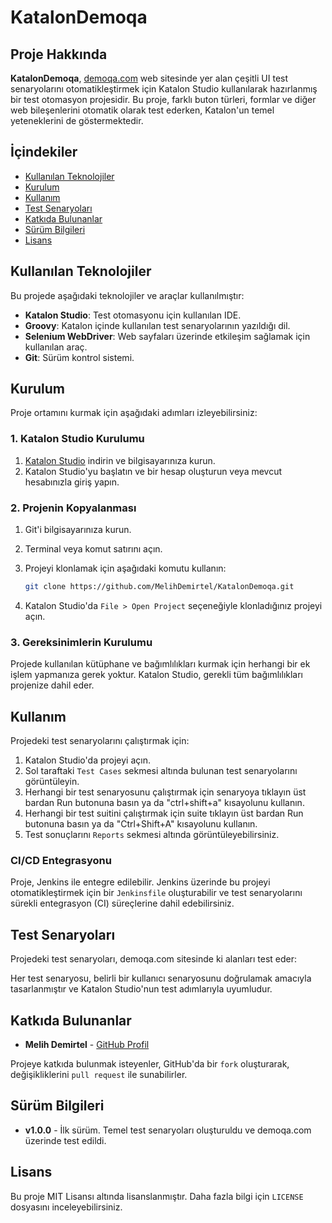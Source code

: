 # KatalonDemoqa

## Proje Hakkında

**KatalonDemoqa**, [demoqa.com](https://demoqa.com/) web sitesinde yer alan çeşitli UI test senaryolarını otomatikleştirmek için Katalon Studio kullanılarak hazırlanmış bir test otomasyon projesidir. Bu proje, farklı buton türleri, formlar ve diğer web bileşenlerini otomatik olarak test ederken, Katalon'un temel yeteneklerini de göstermektedir.

## İçindekiler

- [Kullanılan Teknolojiler](#kullanılan-teknolojiler)
- [Kurulum](#kurulum)
- [Kullanım](#kullanım)
- [Test Senaryoları](#test-senaryoları)
- [Katkıda Bulunanlar](#katkıda-bulunanlar)
- [Sürüm Bilgileri](#sürüm-bilgileri)
- [Lisans](#lisans)

## Kullanılan Teknolojiler

Bu projede aşağıdaki teknolojiler ve araçlar kullanılmıştır:

- **Katalon Studio**: Test otomasyonu için kullanılan IDE.
- **Groovy**: Katalon içinde kullanılan test senaryolarının yazıldığı dil.
- **Selenium WebDriver**: Web sayfaları üzerinde etkileşim sağlamak için kullanılan araç.
- **Git**: Sürüm kontrol sistemi.

## Kurulum

Proje ortamını kurmak için aşağıdaki adımları izleyebilirsiniz:

### 1. Katalon Studio Kurulumu

1. [Katalon Studio](https://www.katalon.com/download/) indirin ve bilgisayarınıza kurun.
2. Katalon Studio'yu başlatın ve bir hesap oluşturun veya mevcut hesabınızla giriş yapın.

### 2. Projenin Kopyalanması

1. Git'i bilgisayarınıza kurun.
2. Terminal veya komut satırını açın.
3. Projeyi klonlamak için aşağıdaki komutu kullanın:

    ```sh
    git clone https://github.com/MelihDemirtel/KatalonDemoqa.git
    ```

4. Katalon Studio'da `File > Open Project` seçeneğiyle klonladığınız projeyi açın.

### 3. Gereksinimlerin Kurulumu

Projede kullanılan kütüphane ve bağımlılıkları kurmak için herhangi bir ek işlem yapmanıza gerek yoktur. Katalon Studio, gerekli tüm bağımlılıkları projenize dahil eder.

## Kullanım

Projedeki test senaryolarını çalıştırmak için:

1. Katalon Studio'da projeyi açın.
2. Sol taraftaki `Test Cases` sekmesi altında bulunan test senaryolarını görüntüleyin.
3. Herhangi bir test senaryosunu çalıştırmak için senaryoya tıklayın üst bardan Run butonuna basın ya da "ctrl+shift+a" kısayolunu kullanın.
4. Herhangi bir test suitini çalıştırmak için suite tıklayın üst bardan Run butonuna basın ya da "Ctrl+Shift+A" kısayolunu kullanın.
5. Test sonuçlarını `Reports` sekmesi altında görüntüleyebilirsiniz.

### CI/CD Entegrasyonu

Proje, Jenkins ile entegre edilebilir. Jenkins üzerinde bu projeyi otomatikleştirmek için bir `Jenkinsfile` oluşturabilir ve test senaryolarını sürekli entegrasyon (CI) süreçlerine dahil edebilirsiniz.

## Test Senaryoları

Projedeki test senaryoları, demoqa.com sitesinde ki alanları test eder:

Her test senaryosu, belirli bir kullanıcı senaryosunu doğrulamak amacıyla tasarlanmıştır ve Katalon Studio'nun test adımlarıyla uyumludur.

## Katkıda Bulunanlar

- **Melih Demirtel** - [GitHub Profil](https://github.com/MelihDemirtel)

Projeye katkıda bulunmak isteyenler, GitHub'da bir `fork` oluşturarak, değişikliklerini `pull request` ile sunabilirler.

## Sürüm Bilgileri

- **v1.0.0** - İlk sürüm. Temel test senaryoları oluşturuldu ve demoqa.com üzerinde test edildi.

## Lisans

Bu proje MIT Lisansı altında lisanslanmıştır. Daha fazla bilgi için `LICENSE` dosyasını inceleyebilirsiniz.